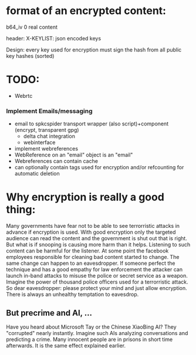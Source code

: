 
# format of an encrypted content:
b64_iv 0 real content

header: X-KEYLIST: json encoded keys

Design: every key used for encryption must sign the hash from all public key hashes (sorted)


# TODO:
* Webrtc

### Implement Emails/messaging
* email to spkcspider transport wrapper (also script)+component (encrypt, transparent gpg)
  * delta chat integration
  * webinterface
* implement webreferences
* WebReference on an "email" object is an "email"
* Webreferences can contain cache
* can optionally contain tags used for encryption and/or refcounting for automatic deletion



# Why encryption is really a good thing:

Many governments have fear not to be able to see terrorristic attacks in advance if encryption is used.
With good encryption only the targeted audience can read the content and the government is shut out that is right.
But what is if snooping is causing more harm than it helps.
Listening to such content can be harmful for the listener. At some point the facebook
employees responsible for cleaning bad content started to change.
The same change can happen to an eavesdropper.
If someone perfect the technique and has a good empathy for law enforcement the attacker
can launch in-band attacks to misuse the police or secret service as a weapon.
Imagine the power of thousand police officers used for a terrorristic attack.
So dear eavesdropper: please protect your mind and just allow encryption.
There is always an unhealthy temptation to eavesdrop.

## But precrime and AI, ...

Have you heard about Microsoft Tay or the Chinese XiaoBing AI?
They "corrupted" nearly instantly.
Imagine such AIs analyzing conversations and predicting a crime.
Many innocent people are in prisons in short time afterwards.
It is the same effect explained earlier.
